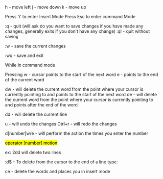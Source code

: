 h - move left
j - move down 
k - move up

Press 'i' to enter Insert Mode
Press Esc to enter command Mode

:q - quit (will ask do you want to save changes if you have made any changes, generally exits if                  you don't have any change)
:q! - quit without saving

:w - save the current changes

:wq - save and exit

While in command mode

Pressing
w - cursor points to the start of the next word
e - points to the end of the current word

dw - will delete the current word from the point where your cursor is currently pointing to and               points to the start of the next word
de - will delete the current word from the point where your cursor is currently pointing to and              points after the end of the word

dd - will delete the current line

u - will undo the changes
Ctrl+r - will redo the changes

d[number]w/e - will perform the action the times you enter the number

<mark class="hltr-boom-bam">operator [number] motion </mark>

ex: 2dd will delete two lines

:d$ - To delete from the cursor to the end of a line type:

ce - delete the words and places you in insert mode



